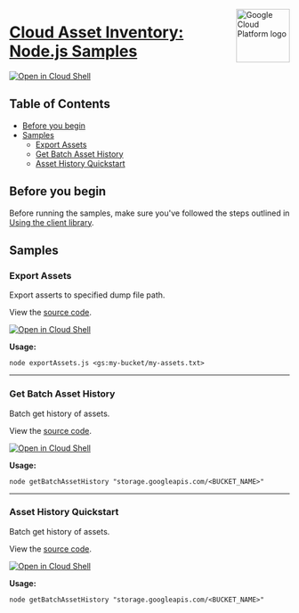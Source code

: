 [//]: # "This README.md file is auto-generated, all changes to this file will be lost."
[//]: # "To regenerate it, use `python -m synthtool`."
<img src="https://avatars2.githubusercontent.com/u/2810941?v=3&s=96" alt="Google Cloud Platform logo" title="Google Cloud Platform" align="right" height="96" width="96"/>

# [Cloud Asset Inventory: Node.js Samples](https://github.com/googleapis/nodejs-asset)

[![Open in Cloud Shell][shell_img]][shell_link]



## Table of Contents

* [Before you begin](#before-you-begin)
* [Samples](#samples)
  * [Export Assets](#export-assets)
  * [Get Batch Asset History](#get-batch-asset-history)
  * [Asset History Quickstart](#asset-history-quickstart)

## Before you begin

Before running the samples, make sure you've followed the steps outlined in
[Using the client library](https://github.com/googleapis/nodejs-asset#using-the-client-library).

## Samples



### Export Assets

Export asserts to specified dump file path.

View the [source code](https://github.com/googleapis/nodejs-asset/blob/master/samples/exportAssets.js).

[![Open in Cloud Shell][shell_img]](https://console.cloud.google.com/cloudshell/open?git_repo=https://github.com/googleapis/nodejs-asset&page=editor&open_in_editor=samples/exportAssets.js,samples/README.md)

__Usage:__


`node exportAssets.js <gs:my-bucket/my-assets.txt>`


-----




### Get Batch Asset History

Batch get history of assets.

View the [source code](https://github.com/googleapis/nodejs-asset/blob/master/samples/getBatchAssetHistory.js).

[![Open in Cloud Shell][shell_img]](https://console.cloud.google.com/cloudshell/open?git_repo=https://github.com/googleapis/nodejs-asset&page=editor&open_in_editor=samples/getBatchAssetHistory.js,samples/README.md)

__Usage:__


`node getBatchAssetHistory "storage.googleapis.com/<BUCKET_NAME>"`


-----




### Asset History Quickstart

Batch get history of assets.

View the [source code](https://github.com/googleapis/nodejs-asset/blob/master/samples/quickstart.js).

[![Open in Cloud Shell][shell_img]](https://console.cloud.google.com/cloudshell/open?git_repo=https://github.com/googleapis/nodejs-asset&page=editor&open_in_editor=samples/quickstart.js,samples/README.md)

__Usage:__


`node getBatchAssetHistory "storage.googleapis.com/<BUCKET_NAME>"`






[shell_img]: https://gstatic.com/cloudssh/images/open-btn.png
[shell_link]: https://console.cloud.google.com/cloudshell/open?git_repo=https://github.com/googleapis/nodejs-asset&page=editor&open_in_editor=samples/README.md
[product-docs]: https://cloud.google.com/resource-manager/docs/cloud-asset-inventory/overview